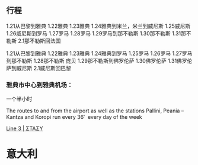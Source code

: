 
## 行程
1.21从巴黎到雅典
1.22雅典
1.23雅典
1.24雅典到米兰，米兰到威尼斯
1.25威尼斯
1.26威尼斯到罗马
1.27罗马
1.28罗马
1.29罗马到那不勒斯
1.30那不勒斯
1.31那不勒斯
2.1那不勒斯回法国


1.21从巴黎到雅典
1.22雅典
1.23雅典
1.24雅典到罗马
1.25罗马
1.26罗马
1.27罗马 到那不勒斯
1.28那不勒斯 庞贝
1.29那不勒斯到佛罗伦萨
1.30佛罗伦萨
1.31佛罗伦萨到威尼斯
2.1威尼斯回巴黎


### 雅典市中心到雅典机场：

一个半小时

The routes to and from the airport as well as the stations Pallini, Peania – Kantza and Koropi run every 36′  every day of the week

[Line 3 | ΣΤΑΣΥ](https://stasy.gr/en/timetables/line-3/)


# 意大利

## 


